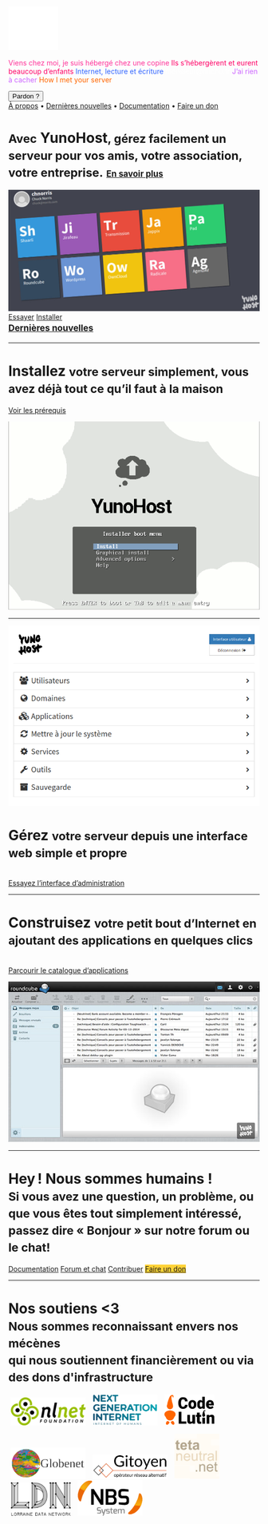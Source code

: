 <div class="teasing-part">

  <div class="home-logo">
    <img src="/images/ynh_logo_white_300dpi.png" width="100"/>
  </div>

  <div class="punchline">
    <p>
      <span class="yolo 1" style="color: #FF3399;">Viens chez moi, je suis hébergé chez une copine</span>
      <span class="yolo 2" style="color: #FF0066;">Ils s’hébergèrent et eurent beaucoup d’enfants</span>
      <span class="yolo 3" style="color: #3366FF;">Internet, lecture et écriture</span>
      <span class="yolo 4" style="color: #FFFFFF;">monsieur@michu.fr</span>
      <span class="yolo 5" style="color: #CC66FF;">J’ai rien à cacher</span>
      <span class="yolo 6" style="color: #FF6600;">How I met your server</span>
    </p>
    <button class="btn btn-primary btn-lg btn-block yolobtn">Pardon ?</button>
  </div>

  <div class="main-links hidden-xs">
    <a href="/whatsyunohost">À propos</a> <span class="colored-bar">•</span>
    <a href="https://forum.yunohost.org/c/announcement" target="_blank">Dernières nouvelles</a> <span class="colored-bar">•</span>
    <a href="/docs">Documentation</a> <span class="colored-bar">•</span>
    <a href="https://donate.yunohost.org/">Faire un don</a>
  </div>

</div><!-- teasing-part -->

<div class="boring-part" markdown="1">

  <h1><small>Avec</small> YunoHost<small>, gérez facilement un serveur pour vos amis, votre association, votre entreprise.</small> <a href="/whatsyunohost" style="font-size:0.6em;">En savoir plus</a></small></h1>

  <div class="home-panel">
    <img src="/images/home_panel.jpg" />
  </div>

  <div class="call-to-action">
    <a class="btn btn-primary btn-lg" href="/try">Essayer</a>
    <a class="btn btn-success btn-lg" href="/install">Installer</a>
    <h2 style="margin-top: 0"><small><a href="https://forum.yunohost.org/c/announcement">Dernières nouvelles</a></small></h2>
  </div>

  <hr />

  <div class="row cf">
    <div class="col-md-7 text-right">
      <h1>Installez <small>votre serveur simplement, vous avez déjà tout ce qu’il faut à la maison</small></h1>
      <p><a href="/hardware">Voir les prérequis</a></p>
    </div>
    <div class="col-md-4">
      <div class="feature-pic">
        <img src="/images/home_install.png" />
      </div>
    </div>
  </div>

  <hr />

  <div class="row cf">
    <div class="col-md-4">
      <div class="feature-pic">
        <img src="/images/webadmin_fr.png" />
      </div>
    </div>
    <div class="col-md-7">
      <h1>Gérez <small>votre serveur depuis une interface web simple et propre</small></h1>
      <p><br /><a href="/try">Essayez l’interface d’administration</a></p>
    </div>
  </div>

  <hr />

  <div class="row cf">
    <div class="col-md-7 text-right">
      <h1>Construisez <small>votre petit bout d’Internet en ajoutant des applications en quelques clics</small></h1>
      <p><br /><a href="/apps">Parcourir le catalogue d’applications</a></p>
    </div>
    <div class="col-md-4">
      <div class="feature-pic">
        <img src="/images/home_enjoy.jpg" />
      </div>
    </div>
  </div>

  <hr />

  <div class="row cf">
    <div class="text-center">
    <h1>Hey ! Nous sommes humains !<br />
    <small>Si vous avez une question, un problème, ou que vous êtes tout simplement intéressé, passez dire « Bonjour » sur notre forum ou le chat!</small></h1>
    </div>
    <div class="col-md-4 col-md-offset-4 button-list">
      <a class="btn btn-lg btn-block btn-info" href="/docs"><span class="glyphicon glyphicon-book"></span> Documentation</a>
      <a class="btn btn-lg btn-block btn-danger btn-support" href="/help"><span class="glyphicon glyphicon-comment"></span> Forum et chat</a>
      <a class="btn btn-lg btn-block btn-success" href="/contribute"><span class="glyphicon glyphicon-heart"></span> Contribuer</a>
      <a class="btn btn-lg btn-block btn-primary" href="https://donate.yunohost.org/" style="background-color: #ffd236; border-color: #ffd236;"><span class="glyphicon glyphicon-usd"></span> Faire un don</a>
     </div>
  </div>

  <hr />

  <div class="row cf">
    <div class="text-center">
    <h1>Nos soutiens &lt;3<br />
    <small>Nous sommes reconnaissant envers nos mécènes <br/>qui nous soutiennent financièrement ou via des dons d'infrastructure</small>
    </h1>
    <p style="margin-left:auto;margin-right:auto;">
    <a style="padding: 5px;" href="https://nlnet.nl"><img src="/images/logo_nlnet.png" width="150px"/></a>
    <a style="padding: 5px;" href="https://www.ngi.eu"><img src="/images/logo_ngi.png" width="130px"/></a>
    <a style="padding: 5px;" href="https://www.codelutin.com"><img src="/images/logo_codelutin.png" width="100px"/></a>
    </p>
    <p style="margin-left:auto;margin-right:auto;">
    <a style="padding: 5px;" href="https://www.globenet.org"><img src="/images/logo_globenet.png" width="150px"/></a>
    <a style="padding: 5px;" href="https://www.gitoyen.net"><img src="/images/logo_gitoyen.png" width="150px"/></a>
    <a style="padding: 5px;" href="https://tetaneutral.net"><img src="/images/logo_tetaneutral.png" width="90px"/></a>
    <a style="padding: 5px;" href="https://ldn-fai.net"><img src="/images/logo_ldn.png" width="120px"/></a>
    <a style="padding: 5px;" href="https://www.nbs-system.com"><img src="/images/logo_nbs.png" width="130px"/></a>
    </p>
    </div>
  </div>

</div><!-- boring-part -->

<script type="text/javascript">
    jQuery('.teasing-part').css({
        marginTop: '0',
        display: 'block'
    });
    jQuery('.boring-part').css({
        marginTop: jQuery(window).height() + 100
    });
    jQuery( window ).resize(function() {
        jQuery('.boring-part').css({
            marginTop: jQuery('.teasing-part').height() + 100
        });
    });
    jQuery('.yolo').hide();
    randomNumber = Math.floor((Math.random()*jQuery('.yolo').length)+1);
    color = jQuery('.yolo.' + randomNumber).css('color');
    jQuery('.yolo.' + randomNumber).fadeIn();
    document.title = jQuery('.yolo.' + randomNumber).text();
    jQuery('.colored-bar').css({
      color: color,
      fontWeight: 'bold',
      padding: '1%'
    });
    jQuery('.yolobtn').css({
      background: color,
      borderColor: color
    }).on('click', function() {
      jQuery('html, body').animate({
        scrollTop: jQuery(window).height() + 80
      }, 500);
    });

</script>
